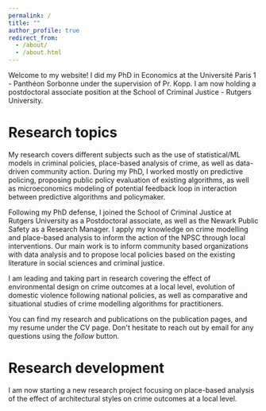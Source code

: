 ```yaml
---
permalink: /
title: ""
author_profile: true
redirect_from: 
  - /about/
  - /about.html
---
```


Welcome to my website! I did my PhD in Economics at the Université Paris 1 - Panthéon Sorbonne under the supervision of Pr. Kopp. I am now holding a postdoctoral associate position at the School of Criminal Justice - Rutgers University. 

# Research topics

My research covers different subjects such as the use of statistical/ML models in criminal policies, place-based analysis of crime, as well as data-driven community action. During my PhD, I worked mostly on predictive policing, proposing public policy evaluation of existing algorithms, as well as microeconomics modeling of potential feedback loop in interaction between predictive algorithms and policymaker. 

Following my PhD defense, I joined the School of Criminal Justice at Rutgers University as a Postdoctoral associate, as well as the Newark Public Safety as a Research Manager. I apply my knowledge on crime modelling and place-based analysis to inform the action of the NPSC through local interventions. Our main work is to inform community based organizations with data analysis and to propose local policies based on the existing literature in social sciences and criminal justice. 

I am leading and taking part in research covering the effect of environmental design on crime outcomes at a local level, evolution of domestic violence following national policies, as well as comparative and situational studies of crime modelling algorithms for practitioners. 

You can find my research and publications on the publication pages, and my resume under the CV page. Don't hesitate to reach out by email for any questions using the *follow* button. 

# Research development

I am now starting a new research project focusing on place-based analysis of the effect of architectural styles on crime outcomes at a local level. 

